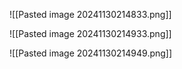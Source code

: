 ![[Pasted image 20241130214833.png]]

![[Pasted image 20241130214933.png]]

![[Pasted image 20241130214949.png]]
